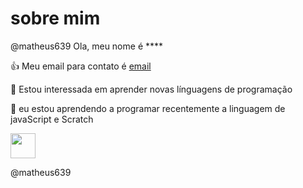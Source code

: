 # sobre mim #

@matheus639
Ola, meu nome é ****

👍 Meu email para contato é [email](@escola.pr.gov.br)

👀 Estou interessada em aprender novas línguagens de programação

🌱 eu estou aprendendo a programar recentemente a linguagem de javaScript e Scratch

<img src="https://cdn.jsdelivr.net/gh/devicons/devicon/icons/java/java-original.svg" width="40" height="40"/>

@matheus639

